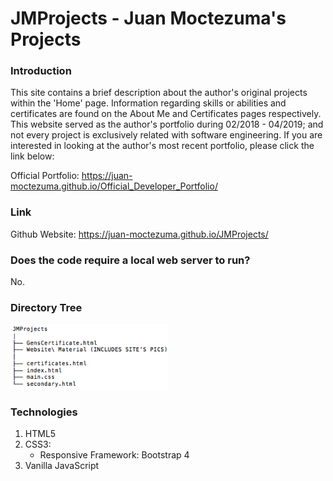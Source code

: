 # JMProjects - Juan Moctezuma's Projects

### Introduction
This site contains a brief description about the author's original projects within the 'Home' page. 
Information regarding skills or abilities and certificates are found on the About Me and Certificates 
pages respectively. This website served as the author's portfolio during 02/2018 - 04/2019; and not every 
project is exclusively related with software engineering. If you are interested in looking at the author's 
most recent portfolio, please click the link below:

Official Portfolio: https://juan-moctezuma.github.io/Official_Developer_Portfolio/

### Link
Github Website: https://juan-moctezuma.github.io/JMProjects/

### Does the code require a local web server to run?
No.

### Directory Tree
<img src="Image/JMProjects.png" width="50%">

### Technologies
1. HTML5
2. CSS3:
   * Responsive Framework: Bootstrap 4
3. Vanilla JavaScript
